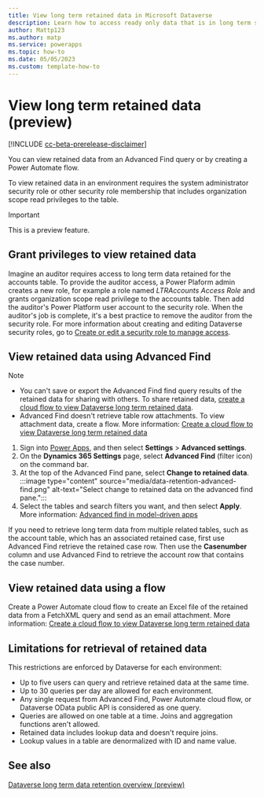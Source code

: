 ```yaml
---
title: View long term retained data in Microsoft Dataverse
description: Learn how to access ready only data that is in long term storage. 
author: Mattp123
ms.author: matp
ms.service: powerapps
ms.topic: how-to
ms.date: 05/05/2023
ms.custom: template-how-to 
---
```

# View long term retained data (preview)

[!INCLUDE [cc-beta-prerelease-disclaimer](../../includes/cc-beta-prerelease-disclaimer.md)]

You can view retained data from an Advanced Find query or by creating a Power Automate flow. 

To view retained data in an environment requires the system administrator security role or other security role membership that includes organization scope read privileges to the table.

> [!IMPORTANT]
> This is a preview feature.

## Grant privileges to view retained data

Imagine an auditor requires access to long term data retained for the accounts table. To provide the auditor access, a Power Plaform admin creates a new role, for example a role named *LTRAccounts Access Role* and grants organization scope read privilege to the accounts table. Then add the auditor's Power Platform user account to the security role. When the auditor's job is complete, it's a best practice to remove the auditor from the security role. For more information about creating and editing Dataverse security roles, go to [Create or edit a security role to manage access](/power-platform/admin/create-edit-security-role). <!--I don't think this would be enough. Probably have to start with the App access user role and add this privilege. Also, how to access advanced find for the auditor? I believe they can go to maker portal > Settings > Advanced Settings > and then select the Advanced Find (filter icon)-->

## View retained data using Advanced Find

> [!NOTE]
> - You can't save or export the Advanced Find find query results of the retained data for sharing with others. To share retained data, [create a cloud flow to view Dataverse long term retained data](/power-automate/dataverse/data-retention-flow).
> - Advanced Find doesn't retrieve table row attachments. To view attachment data, create a flow. More information: [Create a cloud flow to view Dataverse long term retained data](/power-automate/dataverse/data-retention-flow)

1. Sign into [Power Apps](https://make.powerapps.com/?utm_source=padocs&utm_medium=linkinadoc&utm_campaign=referralsfromdoc), and then select **Settings** > **Advanced settings**.
1. On the **Dynamics 365 Settings** page, select **Advanced Find** (filter icon) on the command bar.
1. At the top of the Advanced Find pane, select **Change to retained data**.
   :::image type="content" source="media/data-retention-advanced-find.png" alt-text="Select change to retained data on the advanced find pane.":::
1. Select the tables and search filters you want, and then select **Apply**. More information: [Advanced find in model-driven apps](../../user/advanced-find.md)

If you need to retrieve long term data from multiple related tables, such as the account table, which has an associated retained case, first use Advanced Find retrieve the retained case row. Then use the **Casenumber** column and use Advanced Find to retrieve the account row that contains the case number. 

## View retained data using a flow

Create a Power Automate cloud flow to create an Excel file of the retained data from a FetchXML query and send as an email attachment. More information: [Create a cloud flow to view Dataverse long term retained data](/power-automate/dataverse/data-retention-flow)

## Limitations for retrieval of retained data

This restrictions are enforced by Dataverse for each environment:

- Up to five users can query and retrieve retained data at the same time.
- Up to 30 queries per day are allowed for each environment.
- Any single request from Advanced Find, Power Automate cloud flow, or Dataverse OData public API is considered as one query.
- Queries are allowed on one table at a time. Joins and aggregation functions aren't allowed.
- Retained data includes lookup data and doesn't require joins.
- Lookup values in a table are denormalized with ID and name value.

## See also

[Dataverse long term data retention overview (preview)](data-retention-overview.md)